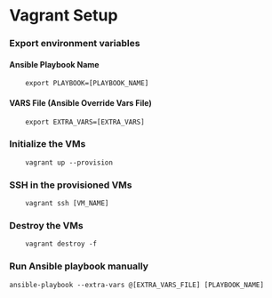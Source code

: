 # Vagrant Setup
### Export environment variables
#### Ansible Playbook Name
```
    export PLAYBOOK=[PLAYBOOK_NAME]
```
#### VARS File (Ansible Override Vars File)
```
    export EXTRA_VARS=[EXTRA_VARS]
```
### Initialize the VMs
```
    vagrant up --provision 
```
### SSH in the provisioned VMs
```
    vagrant ssh [VM_NAME]
```
### Destroy the VMs
```
    vagrant destroy -f 
```

### Run Ansible playbook manually
```
ansible-playbook --extra-vars @[EXTRA_VARS_FILE] [PLAYBOOK_NAME]
```
